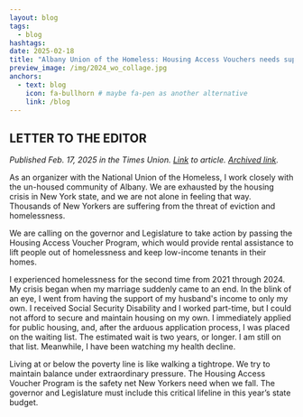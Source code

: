 ```yaml
---
layout: blog
tags:
  - blog
hashtags:
date: 2025-02-18
title: "Albany Union of the Homeless: Housing Access Vouchers needs support of governor and Legislature"
preview_image: /img/2024_wo_collage.jpg
anchors:
  - text: blog
    icon: fa-bullhorn # maybe fa-pen as another alternative
    link: /blog
---
```


## LETTER TO THE EDITOR

*Published Feb. 17, 2025 in the Times Union. 
[Link](https://www.timesunion.com/opinion/article/letters-20158526.php) to article. 
[Archived link](https://web.archive.org/web/20250219023236/https://www.timesunion.com/opinion/article/letters-20158526.php).*


As an organizer with the National Union of the Homeless, I work closely with the un-housed community of Albany. We are exhausted by the housing crisis in New York state, and we are not alone in feeling that way. Thousands of New Yorkers are suffering from the threat of eviction and homelessness.

We are calling on the governor and Legislature to take action by passing the Housing Access Voucher Program, which would provide rental assistance to lift people out of homelessness and keep low-income tenants in their homes.

I experienced homelessness for the second time from 2021 through 2024. My crisis began when my marriage suddenly came to an end. In the blink of an eye, I went from having the support of my husband's income to only my own. I received Social Security Disability and I worked part-time, but I could not afford to secure and maintain housing on my own. I immediately applied for public housing, and, after the arduous application process, I was placed on the waiting list. The estimated wait is two years, or longer. I am still on that list. Meanwhile, I have been watching my health decline.

Living at or below the poverty line is like walking a tightrope. We try to maintain balance under extraordinary pressure. The Housing Access Voucher Program is the safety net New Yorkers need when we fall. The governor and Legislature must include this critical lifeline in this year’s state budget.





